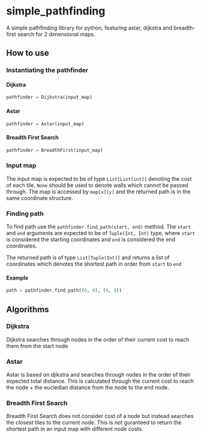 # simple_pathfinding

A simple pathfinding library for python, featuring astar, dijkstra and breadth-first search for 2 dimensional maps.

## How to use

### Instantiating the pathfinder

#### Dijkstra

```python
pathfinder = Dijkstra(input_map)
```

#### Astar

```python
pathfinder = Astar(input_map)
```

#### Breadth First Search

```python
pathfinder = BreadthFirst(input_map)
```

### Input map

The input map is expected to be of type `List[List[int]]` denoting the cost of each tile. `None` should be used to denote walls which cannot be passed through. The map is accessed by `map[x][y]` and the returned path is in the same coordinate structure.

### Finding path

To find path use the `pathfinder.find_path(start, end)` method. The `start` and `end` arguments are expected to be of `Tuple(Int, Int)` type, where `start` is considered the starting coordinates and `end` is considered the end coordinates.

The returned path is of type `List[Tuple(Int)]` and returns a list of coordinates which denotes the shortest path in order from `start` to `end`

#### Example

```python
path = pathfinder.find_path((0, 0), (9, 9))
```

## Algorithms

### Dijkstra

Dijkstra searches through nodes in the order of their current cost to reach them from the start node

### Astar

Astar is based on djikstra and searches through nodes in the order of their expected total distance. This is calculated through the current cost to reach the node + the eucledian distance from the node to the end node.

### Breadth First Search

Breadth First Search does not consider cost of a node but instead searches the closest tiles to the current node. This is not guranteed to return the shortest path in an input map with different node costs.
